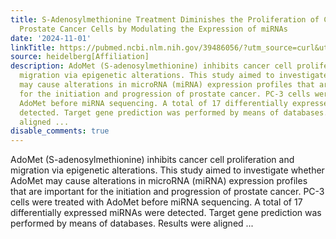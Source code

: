 ```yaml
---
title: S-Adenosylmethionine Treatment Diminishes the Proliferation of Castration-Resistant
  Prostate Cancer Cells by Modulating the Expression of miRNAs
date: '2024-11-01'
linkTitle: https://pubmed.ncbi.nlm.nih.gov/39486056/?utm_source=curl&utm_medium=rss&utm_campaign=pubmed-2&utm_content=1FakS-2QOkCT8HsMOQP1bCRQ4YzyumYOmxmF0moLsQ3dFB1E9V&fc=20220326224207&ff=20241101195436&v=2.18.0.post9+e462414
source: heidelberg[Affiliation]
description: AdoMet (S-adenosylmethionine) inhibits cancer cell proliferation and
  migration via epigenetic alterations. This study aimed to investigate whether AdoMet
  may cause alterations in microRNA (miRNA) expression profiles that are important
  for the initiation and progression of prostate cancer. PC-3 cells were treated with
  AdoMet before miRNA sequencing. A total of 17 differentially expressed miRNAs were
  detected. Target gene prediction was performed by means of databases. Results were
  aligned ...
disable_comments: true
---
```

AdoMet (S-adenosylmethionine) inhibits cancer cell proliferation and migration via epigenetic alterations. This study aimed to investigate whether AdoMet may cause alterations in microRNA (miRNA) expression profiles that are important for the initiation and progression of prostate cancer. PC-3 cells were treated with AdoMet before miRNA sequencing. A total of 17 differentially expressed miRNAs were detected. Target gene prediction was performed by means of databases. Results were aligned ...